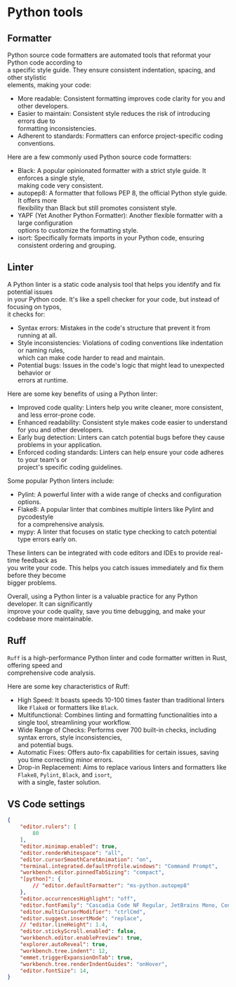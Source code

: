 # Python tools


## Formatter 

Python source code formatters are  automated tools that reformat your Python code according to   
a specific style guide. They ensure consistent indentation, spacing, and other stylistic   
elements, making your code:

- More readable: Consistent formatting improves code clarity for you and other developers.
- Easier to maintain: Consistent style reduces the risk of introducing errors due to  
  formatting inconsistencies.
- Adherent to standards: Formatters can enforce project-specific coding conventions.


Here are a few commonly used Python source code formatters:

- Black: A popular opinionated formatter with a strict style guide. It enforces a single style,  
   making code very consistent.
- autopep8: A formatter that follows PEP 8, the official Python style guide. It offers more  
  flexibility than Black but still promotes consistent style.
- YAPF (Yet Another Python Formatter): Another flexible formatter with a large configuration  
  options to customize the formatting style.
- isort: Specifically formats imports in your Python code, ensuring consistent ordering and grouping.

## Linter 

A Python linter is a static code analysis tool that helps you identify and fix potential issues   
in your Python code. It's like a spell checker for your code, but instead of focusing on typos,  
it checks for:

- Syntax errors: Mistakes in the code's structure that prevent it from running at all.  
- Style inconsistencies: Violations of coding conventions like indentation or naming rules,  
  which can make code harder to read and maintain.
- Potential bugs: Issues in the code's logic that might lead to unexpected behavior or  
  errors at runtime.


Here are some key benefits of using a Python linter:  

- Improved code quality: Linters help you write cleaner, more consistent, and less error-prone code.
- Enhanced readability: Consistent style makes code easier to understand for you and other developers.
- Early bug detection: Linters can catch potential bugs before they cause problems in your application.
- Enforced coding standards: Linters can help ensure your code adheres to your team's or  
  project's specific coding guidelines.


Some popular Python linters include:

- Pylint: A powerful linter with a wide range of checks and configuration options.
- Flake8: A popular linter that combines multiple linters like Pylint and pycodestyle   
  for a comprehensive analysis.
- mypy: A linter that focuses on static type checking to catch potential type errors early on.

These linters can be integrated with code editors and IDEs to provide real-time feedback as   
you write your code. This helps you catch issues immediately and fix them before they become  
bigger problems.

Overall, using a Python linter is a valuable practice for any Python developer. It can significantly  
improve your code quality, save you time debugging, and make your codebase more maintainable.


## Ruff 

`Ruff` is a high-performance Python linter and code formatter written in Rust, offering speed and   
comprehensive code analysis.

Here are some key characteristics of Ruff:

- High Speed: It boasts speeds 10-100 times faster than traditional linters like `Flake8` or formatters like `Black`.  
- Multifunctional: Combines linting and formatting functionalities into a single tool, streamlining your workflow.  
- Wide Range of Checks: Performs over 700 built-in checks, including syntax errors, style inconsistencies,  
  and potential bugs.
- Automatic Fixes: Offers auto-fix capabilities for certain issues, saving you time correcting minor errors.
- Drop-in Replacement: Aims to replace various linters and formatters like `Flake8`, `Pylint`, `Black`, and `isort`,  
  with a single, faster solution.


## VS Code settings 

```json
{
    "editor.rulers": [
        80
    ],
    "editor.minimap.enabled": true,
    "editor.renderWhitespace": "all",
    "editor.cursorSmoothCaretAnimation": "on",
    "terminal.integrated.defaultProfile.windows": "Command Prompt",
    "workbench.editor.pinnedTabSizing": "compact",
    "[python]": {
        // "editor.defaultFormatter": "ms-python.autopep8"
    },
    "editor.occurrencesHighlight": "off",
    "editor.fontFamily": "Cascadia Code NF Regular, JetBrains Mono, Consolas, 'Courier New', monospace",
    "editor.multiCursorModifier": "ctrlCmd",
    "editor.suggest.insertMode": "replace",
    // "editor.lineHeight": 1.4,
    "editor.stickyScroll.enabled": false,
    "workbench.editor.enablePreview": true,
    "explorer.autoReveal": true,
    "workbench.tree.indent": 12,
    "emmet.triggerExpansionOnTab": true,
    "workbench.tree.renderIndentGuides": "onHover",
    "editor.fontSize": 14,
}
```



